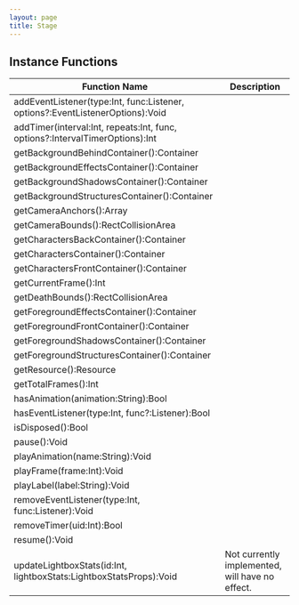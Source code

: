 ```yaml
---
layout: page
title: Stage
---
```


## Instance Functions

| Function Name | Description |
| --------------- | ------------- |
| addEventListener(type:Int, func:Listener, options?:EventListenerOptions):Void |  |
| addTimer(interval:Int, repeats:Int, func, options?:IntervalTimerOptions):Int |  |
| getBackgroundBehindContainer():Container |  |
| getBackgroundEffectsContainer():Container |  |
| getBackgroundShadowsContainer():Container |  |
| getBackgroundStructuresContainer():Container |  |
| getCameraAnchors():Array<RectCollisionArea> |  |
| getCameraBounds():RectCollisionArea |  |
| getCharactersBackContainer():Container |  |
| getCharactersContainer():Container |  |
| getCharactersFrontContainer():Container |  |
| getCurrentFrame():Int |  |
| getDeathBounds():RectCollisionArea |  |
| getForegroundEffectsContainer():Container |  |
| getForegroundFrontContainer():Container |  |
| getForegroundShadowsContainer():Container |  |
| getForegroundStructuresContainer():Container |  |
| getResource():Resource |  |
| getTotalFrames():Int |  |
| hasAnimation(animation:String):Bool |  |
| hasEventListener(type:Int, func?:Listener):Bool |  |
| isDisposed():Bool |  |
| pause():Void |  |
| playAnimation(name:String):Void |  |
| playFrame(frame:Int):Void |  |
| playLabel(label:String):Void |  |
| removeEventListener(type:Int, func:Listener):Void |  |
| removeTimer(uid:Int):Bool |  |
| resume():Void |  |
| updateLightboxStats(id:Int, lightboxStats:LightboxStatsProps):Void | Not currently implemented, will have no effect. |


